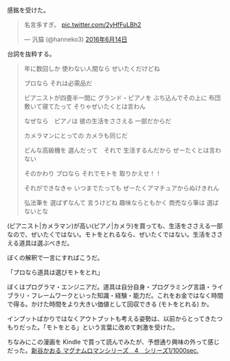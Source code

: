 感銘を受けた。

<blockquote class="twitter-tweet" data-lang="ja"><p lang="ja" dir="ltr">名言多すぎ。 <a href="https://t.co/2yHfFuLBh2">pic.twitter.com/2yHfFuLBh2</a></p>&mdash; 汎猫 (@hanneko3) <a href="https://twitter.com/hanneko3/status/742683727554170881">2016年6月14日</a></blockquote>
<script async src="//platform.twitter.com/widgets.js" charset="utf-8"></script>

台詞を抜粋する。

> 年に数回しか
> 使わない人間なら
> ぜいたくだけどね
>
> プロなら
> それは必需品だ
>
> ピアニストが四畳半一間に
> グランド・ピアノを
> ぶち込んでその上に
> 布団敷いて寝てたって
> そりゃぜいたくとは言わん
>
> なぜなら　ピアノは
> 彼の生活をささえる
> 一部だからだ
>
> カメラマンにとっての
> カメラも同じだ
>
> どんな高級機を
> 選んだって　それで
> 生活するんだから
> ぜーたくとは言わない
>
> そのかわり
> プロなら
> それでモトを
> 取りかえせ！！
>
> それができなきゃ
> いつまでたっても
> ぜーたくアマチュアからぬけきれん
>
> 弘法筆を
> 選ばずなんて
> 言うけどね
> 趣味ならともかく
> 商売なら筆は
> 選ばないとな

(ピアニスト|カメラマン)が高い(ピアノ|カメラ)を買っても、生活をささえる一部なので、ぜいたくではない。モトをとれるなら、ぜいたくではない。生活をささえる道具は選ぶべきだ。

ぼくの解釈で一言にすればこうだ。

「プロなら道具は選びモトをとれ」

ぼくはプログラマ・エンジニアだ。道具は自分自身・プログラミング言語・ライブラリ・フレームワークといった知識・経験・能力だ。これをお金ではなく時間で得る。かけた時間をより大きい価値として回収できる (モトをとれる) か。

インプットばかりではなくアウトプットも考える姿勢は、以前からとってきたつもりだった。「モトをとる」という言葉に改めて刺激を受けた。

ちなみにこの漫画を Kindle で買って読んでみたが、予想通り興味の外って感じだった。[新谷かおる マグナムロマンシリーズ　4　シリーズ1/1000sec.](https://www.amazon.co.jp/dp/B00JB3F9DU)
